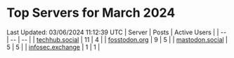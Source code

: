# Top Servers for March 2024
Last Updated: 03/06/2024 11:12:39 UTC
| Server | Posts | Active Users |
| -- | -- | -- |
| [techhub.social](https://techhub.social/tags/PowerShell) | 11 | 4 |
| [fosstodon.org](https://fosstodon.org/tags/PowerShell) | 9 | 5 |
| [mastodon.social](https://mastodon.social/tags/PowerShell) | 5 | 5 |
| [infosec.exchange](https://infosec.exchange/tags/PowerShell) | 1 | 1 |
